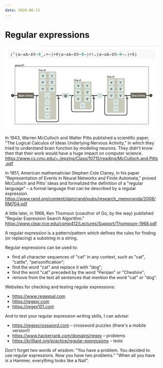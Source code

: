 ```yaml
---
date: 2020-06-13
---
```


# Regular expressions

![Regexp](regexp.jpeg "Regexp")

In 1943, Warren McCulloch and Walter Pitts published a scientific paper, "The Logical Calculus of Ideas Underlying Nervous Activity," in which they tried to understand brain function by modeling neurons. They didn't know then that their work would have a huge impact on computer science.
https://www.cs.cmu.edu/~./epxing/Class/10715/reading/McCulloch.and.Pitts.pdf

In 1951, American mathematician Stephen Cole Claney, in his paper "Representation of Events in Neural Networks and Finite Automata," proved McCulloch and Pitts' ideas and formalized the definition of a "regular language" – a formal language that can be described by a regular expression.
https://www.rand.org/content/dam/rand/pubs/research_memoranda/2008/RM704.pdf

A little later, in 1968, Ken Thomson (coauthor of Go, by the way) published "Regular Expression Search Algorithm."
https://www.clear.rice.edu/comp412/Lectures/Support/Thompson-1968.pdf

A regular expression is a pattern/pattern which defines the rules for finding (or replacing) a substring in a string.

Regular expressions can be used to:

- find all character sequences of "cat" in any context, such as "cat", "cattle", "personification";
- find the word "cat" and replace it with "dog";
- find the word "cat" preceded by the word "Persian" or "Cheshire";
- remove from the text all sentences that mention the word "cat" or "dog".

Websites for checking and testing regular expressions:

- https://www.regexpal.com
- https://regexr.com
- https://regex101.com

And to test your regular expression writing skills, I can advise:

- https://regexcrossword.com – crossword puzzles (there's a mobile version!)
- https://www.hackerrank.com/domains/regex – problems
- https://brilliant.org/practice/regular-expressions – tests

Don't forget two words of wisdom:
"You have a problem. You decided to use regular expressions. Now you have two problems."
"When all you have is a Hammer, everything looks like a Nail".
